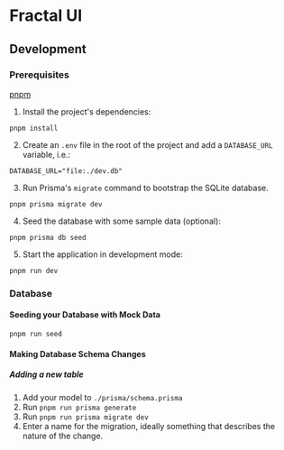 # Fractal UI

## Development

### Prerequisites

[pnpm](https://pnpm.io/)

1. Install the project's dependencies:
```shell
pnpm install
```

2. Create an `.env` file in the root of the project and add a `DATABASE_URL` variable, i.e.:
```shell
DATABASE_URL="file:./dev.db"
```

3. Run Prisma's `migrate` command to bootstrap the SQLite database.
```shell
pnpm prisma migrate dev
```

4. Seed the database with some sample data (optional):
```shell
pnpm prisma db seed
```

5. Start the application in development mode:
```shell
pnpm run dev
```

### Database

#### Seeding your Database with Mock Data

`pnpm run seed`

#### Making Database Schema Changes

##### Adding a new table

1. Add your model to `./prisma/schema.prisma`
2. Run `pnpm run prisma generate`
3. Run `pnpm run prisma migrate dev`
4. Enter a name for the migration, ideally something that describes the nature of the change.
